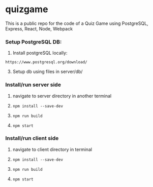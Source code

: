 # quizgame
This is a public repo for the code of a Quiz Game using PostgreSQL, Express, React, Node, Webpack

### Setup PostgreSQL DB:
1. Install postgreSQL locally:
```
https://www.postgresql.org/download/
```
3. Setup db using files in server/db/

### Install/run server side
1. navigate to server directory in another terminal
2. ```
   npm install --save-dev
   ```
3. ```
   npm run build
   ```
4. ```
   npm start
   ```

### Install/run client side
1. navigate to client directory in terminal
2. ```
   npm install --save-dev
   ```
3. ```
   npm run build
   ```
4. ```
   npm start
   ```

